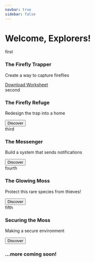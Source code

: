 ```yaml
---
navbar: true
sidebar: false
---
```


# Welcome, Explorers!


<main class="grid">
      <article>
        <div>first</div>
        <div class="text">
          <h3>The Firefly Trapper</h3>
          <p>Create a way to capture fireflies</p>
          <a class="button" href="./assets/ch1-worksheet.pdf">Download Worksheet</a>
        </div>
      </article>
      <article>
        <div>second</div>
        <div class="text">
          <h3>The Firefly Refuge</h3>
          <p>Redesign the trap into a home</p>
          <button>Discover</button>
        </div>
      </article>
      <article>
        <div>third</div>
        <div class="text">
          <h3>The Messenger</h3>
          <p>Build a system that sends notifications</p>
          <button>Discover</button>
        </div>
      </article>
      <article>
        <div>fourth</div>
        <div class="text">
          <h3>The Glowing Moss</h3>
          <p>Protect this rare species from thieves!</p>
          <button>Discover</button>
        </div>
      </article>
      <article>
        <div>fifth</div>
        <div class="text">
          <h3>Securing the Moss</h3>
          <p>Making a secure environment</p>
          <button>Discover</button>
        </div>
      </article>
      <article>
        <!--<img src="/pix/samples/16l.jpg" alt="Sample photo">-->
        <div class="text">
          <h3>...more coming soon!</h3>
          <!--<p>More projects are coming online soon!</p>
          <button>Discover</button>-->
        </div>
      </article>
    </main>
